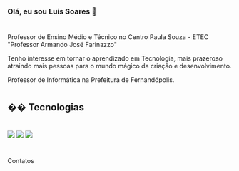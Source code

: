 ### Olá, eu sou Luis Soares 👋

#
Professor de Ensino Médio e Técnico no Centro Paula Souza - ETEC "Professor Armando José Farinazzo"

Tenho interesse em tornar o aprendizado em Tecnologia, mais prazeroso atraindo mais pessoas para o mundo mágico da criação e desenvolvimento.

Professor de Informática na Prefeitura de Fernandópolis.


#
## �� Tecnologias
#
  <img src="https://img.shields.io/badge/HTML-239120?style=for-the-badge&logo=html5&logoColor=white">
  <img src="https://img.shields.io/badge/CSS-239120?&style=for-the-badge&logo=css3&logoColor=white">
  <img src="https://img.shields.io/badge/JavaScript-F7DF1E?style=for-the-badge&logo=javascript&logoColor=black">


#
Contatos
#

          
          
          
          

